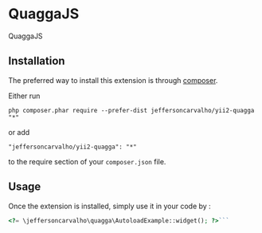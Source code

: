 QuaggaJS
========
QuaggaJS

Installation
------------

The preferred way to install this extension is through [composer](http://getcomposer.org/download/).

Either run

```
php composer.phar require --prefer-dist jeffersoncarvalho/yii2-quagga "*"
```

or add

```
"jeffersoncarvalho/yii2-quagga": "*"
```

to the require section of your `composer.json` file.


Usage
-----

Once the extension is installed, simply use it in your code by  :

```php
<?= \jeffersoncarvalho\quagga\AutoloadExample::widget(); ?>```